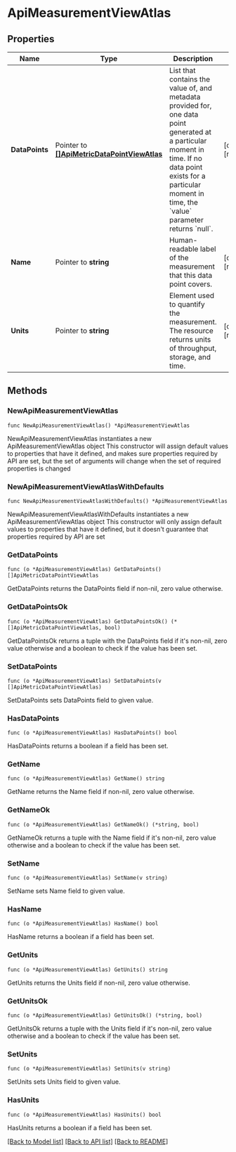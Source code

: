# ApiMeasurementViewAtlas

## Properties

Name | Type | Description | Notes
------------ | ------------- | ------------- | -------------
**DataPoints** | Pointer to [**[]ApiMetricDataPointViewAtlas**](ApiMetricDataPointViewAtlas.md) | List that contains the value of, and metadata provided for, one data point generated at a particular moment in time. If no data point exists for a particular moment in time, the &#x60;value&#x60; parameter returns &#x60;null&#x60;. | [optional] [readonly] 
**Name** | Pointer to **string** | Human-readable label of the measurement that this data point covers. | [optional] [readonly] 
**Units** | Pointer to **string** | Element used to quantify the measurement. The resource returns units of throughput, storage, and time. | [optional] [readonly] 

## Methods

### NewApiMeasurementViewAtlas

`func NewApiMeasurementViewAtlas() *ApiMeasurementViewAtlas`

NewApiMeasurementViewAtlas instantiates a new ApiMeasurementViewAtlas object
This constructor will assign default values to properties that have it defined,
and makes sure properties required by API are set, but the set of arguments
will change when the set of required properties is changed

### NewApiMeasurementViewAtlasWithDefaults

`func NewApiMeasurementViewAtlasWithDefaults() *ApiMeasurementViewAtlas`

NewApiMeasurementViewAtlasWithDefaults instantiates a new ApiMeasurementViewAtlas object
This constructor will only assign default values to properties that have it defined,
but it doesn't guarantee that properties required by API are set

### GetDataPoints

`func (o *ApiMeasurementViewAtlas) GetDataPoints() []ApiMetricDataPointViewAtlas`

GetDataPoints returns the DataPoints field if non-nil, zero value otherwise.

### GetDataPointsOk

`func (o *ApiMeasurementViewAtlas) GetDataPointsOk() (*[]ApiMetricDataPointViewAtlas, bool)`

GetDataPointsOk returns a tuple with the DataPoints field if it's non-nil, zero value otherwise
and a boolean to check if the value has been set.

### SetDataPoints

`func (o *ApiMeasurementViewAtlas) SetDataPoints(v []ApiMetricDataPointViewAtlas)`

SetDataPoints sets DataPoints field to given value.

### HasDataPoints

`func (o *ApiMeasurementViewAtlas) HasDataPoints() bool`

HasDataPoints returns a boolean if a field has been set.

### GetName

`func (o *ApiMeasurementViewAtlas) GetName() string`

GetName returns the Name field if non-nil, zero value otherwise.

### GetNameOk

`func (o *ApiMeasurementViewAtlas) GetNameOk() (*string, bool)`

GetNameOk returns a tuple with the Name field if it's non-nil, zero value otherwise
and a boolean to check if the value has been set.

### SetName

`func (o *ApiMeasurementViewAtlas) SetName(v string)`

SetName sets Name field to given value.

### HasName

`func (o *ApiMeasurementViewAtlas) HasName() bool`

HasName returns a boolean if a field has been set.

### GetUnits

`func (o *ApiMeasurementViewAtlas) GetUnits() string`

GetUnits returns the Units field if non-nil, zero value otherwise.

### GetUnitsOk

`func (o *ApiMeasurementViewAtlas) GetUnitsOk() (*string, bool)`

GetUnitsOk returns a tuple with the Units field if it's non-nil, zero value otherwise
and a boolean to check if the value has been set.

### SetUnits

`func (o *ApiMeasurementViewAtlas) SetUnits(v string)`

SetUnits sets Units field to given value.

### HasUnits

`func (o *ApiMeasurementViewAtlas) HasUnits() bool`

HasUnits returns a boolean if a field has been set.


[[Back to Model list]](../README.md#documentation-for-models) [[Back to API list]](../README.md#documentation-for-api-endpoints) [[Back to README]](../README.md)


